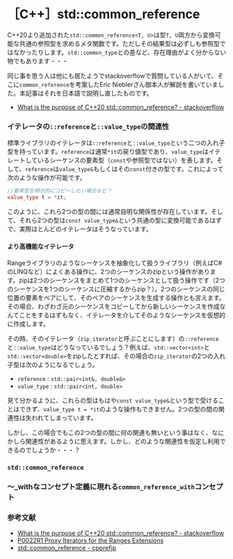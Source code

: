 # ［C++］std::common_reference

C++20より追加された`std::common_reference<T, U>`は型`T, U`両方から変換可能な共通の参照型を求めるメタ関数です。ただしその結果型は必ずしも参照型ではなかったりします。`std::common_type`との差など、存在理由がよく分からない物でもあります・・・

同じ事を思う人は他にも居たようでstackoverflowで質問している人がいて、そこに`common_reference`を考案したEric Nieblerさん御本人が解説を書いていました。本記事はそれを日本語で説明し直したものです。

- [What is the purpose of C++20 std::common_reference? - stackoverflow](https://stackoverflow.com/questions/59011331/what-is-the-purpose-of-c20-stdcommon-reference)

### イテレータの`::reference`と`::value_type`の関連性

標準ライブラリのイテレータは`::reference`と`::value_type`という二つの入れ子型を持っています。`reference`は通常`*it`の戻り値型であり、`value_type`はイテレートしているシーケンスの要素型（`const`や参照型ではない）を表します。そして、`reference`は`value_type&`もしくはその`const`付きの型です。これによって次のような操作が可能です。

```cpp
//要素型を明示的にコピーしたい場合など？
value_type t = *it;
```

このように、これら2つの型の間には通常自明な関係性が存在しています。そして、それら2つの型は`const value_type&`という共通の型に変換可能であるはずで、実際ほとんどのイテレータはそうなっています。

#### より高機能なイテレータ

Rangeライブラリのようなシーケンスを抽象化して扱うライブラリ（例えばC#のLINQなど）によくある操作に、2つのシーケンスのzipという操作があります。zipは2つのシーケンスをまとめて1つのシーケンスとして扱う操作です（2つのシーケンスを1つのシーケンスに圧縮するからzip？）。2つのシーケンスの同じ位置の要素をペアにして、そのペアのシーケンスを生成する操作とも言えます。その場合、わざわざ元のシーケンスをコピーしてから新しいシーケンスを作成なんてことをするはずもなく、イテレータを介してそのようなシーケンスを仮想的に作成します。

その時、そのイテレータ（`zip_iterator`と呼ぶことにします）の`::reference`と`::value_type`はどうなっているでしょう？例えば、`std::vector<int>`と`std::vector<double>`をzipしたとすれば、その場合の`zip_iterator`の2つの入れ子型は次のようになるでしょう。

- `reference`  : `std::pair<int&, double&>`
- `value_type` : `std::pair<int, double>`

見て分かるように、これらの型はもはや`const value_type&`という型で受けることはできず、`value_type t = *it`のような操作もできません。2つの型の間の関連性は失われてしまっています。

しかし、この場合でもこの2つの型の間に何の関連も無いという事はなく、なにかしら関連性があるように思えます。しかし、どのような関連性を仮定し利用できるのでしょうか・・・？

### `std::common_reference`





### ～_withなコンセプト定義に現れる`common_reference_with`コンセプト

### 参考文献

- [What is the purpose of C++20 std::common_reference? - stackoverflow](https://stackoverflow.com/questions/59011331/what-is-the-purpose-of-c20-stdcommon-reference)
- [P0022R1 Proxy Iterators for the Ranges Extensions](http://www.open-std.org/jtc1/sc22/wg21/docs/papers/2015/p0022r1.html)
- [std::common_reference - cpprefjp](https://cpprefjp.github.io/reference/type_traits/common_reference.html)
